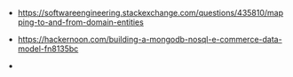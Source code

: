 - https://softwareengineering.stackexchange.com/questions/435810/mapping-to-and-from-domain-entities

- https://hackernoon.com/building-a-mongodb-nosql-e-commerce-data-model-fn8135bc

- 
